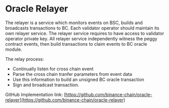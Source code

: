 # Oracle Relayer

The relayer is a service which monitors events on BSC, builds and broadcasts transactions to BC. Each validator operator should maintain its own relayer service. The relayer service requires to have access to validator operator private key. All relayer service independently witness the peggy contract events, then build transactions to claim events to BC oracle module.

The relay process:

* Continually listen for cross chain event
* Parse the cross chain tranfer parameters from event data
* Use this information to build an unsigned BC oracle transaction
* Sign and broadcast transaction.

GitHub Implementation link: [https://github.com/binance-chain/oracle-relayer](https://github.com/binance-chain/oracle-relayer)

